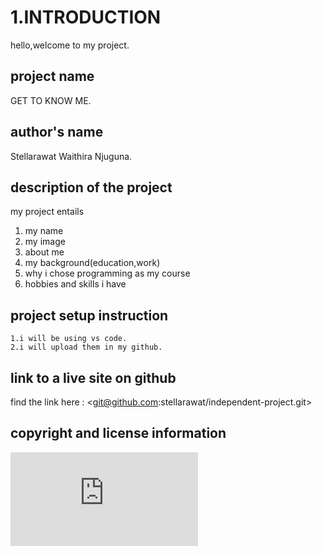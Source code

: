 # 1.INTRODUCTION 
hello,welcome to my project. 

## project name
GET TO KNOW ME.

## author's name
Stellarawat Waithira Njuguna.

## description of the project 
my project entails 
<html>
<body>
  <ol>
    <li>my name</li>
    <li>my image</li>
    <li>about me</li>
    <li>my background(education,work)</li>
    <li>why i chose programming as my course</li>
    <li>hobbies and skills i have </li>
</ol>
</body>
</html>

## project setup instruction
    1.i will be using vs code.
    2.i will upload them in my github.

## link to a live site on github
find the link here :
<git@github.com:stellarawat/independent-project.git>
 
## copyright and license information 
![license](https://github.com/stellarawat/independent-project/file1/master/license.md)